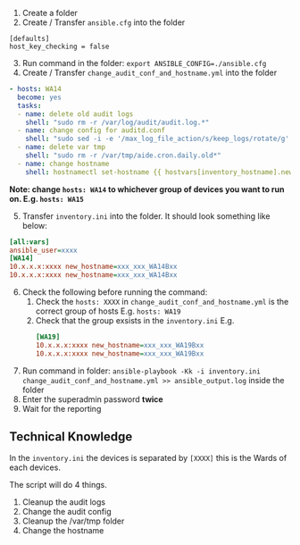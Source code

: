 1. Create a folder
2. Create / Transfer `ansible.cfg` into the folder
```
[defaults]
host_key_checking = false
```
3. Run command in the folder: `export ANSIBLE_CONFIG=./ansible.cfg`
4. Create / Transfer `change_audit_conf_and_hostname.yml` into the folder
```yml
- hosts: WA14
  become: yes
  tasks:
  - name: delete old audit logs
    shell: "sudo rm -r /var/log/audit/audit.log.*"
  - name: change config for auditd.conf
    shell: "sudo sed -i -e '/max_log_file_action/s/keep_logs/rotate/g' -e '/space_left_action/s/email/syslog/g' -e '/admin_space_left_action/s/halt/syslog/g' /etc/audit/auditd.conf"
  - name: delete var tmp
    shell: "sudo rm -r /var/tmp/aide.cron.daily.old*"
  - name: change hostname
    shell: hostnamectl set-hostname {{ hostvars[inventory_hostname].new_hostname }}
```
**Note: change `hosts: WA14` to whichever group of devices you want to run on. E.g. `hosts: WA15`**

5. Transfer `inventory.ini` into the folder. It should look something like below:
```ini
[all:vars]
ansible_user=xxxx
[WA14]
10.x.x.x:xxxx new_hostname=xxx_xxx_WA14Bxx
10.x.x.x:xxxx new_hostname=xxx_xxx_WA14Bxx
```
6. Check the following before running the command:
    1. Check the `hosts: XXXX` in `change_audit_conf_and_hostname.yml` is the correct group of hosts E.g. `hosts: WA19`
    2. Check that the group exsists in the `inventory.ini` E.g. 
        ```ini
        [WA19]
        10.x.x.x:xxxx new_hostname=xxx_xxx_WA19Bxx
        10.x.x.x:xxxx new_hostname=xxx_xxx_WA19Bxx
        ```
7. Run command in folder: `ansible-playbook -Kk -i inventory.ini change_audit_conf_and_hostname.yml >> ansible_output.log` inside the folder
8. Enter the superadmin password **twice**
9. Wait for the reporting

## Technical Knowledge
In the `inventory.ini` the devices is separated by `[XXXX]` this is the Wards of each devices.

The script will do 4 things.
1. Cleanup the audit logs
2. Change the audit config
3. Cleanup the /var/tmp folder 
4. Change the hostname